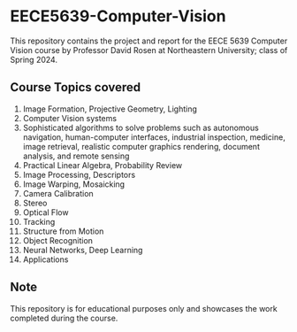 # EECE5639-Computer-Vision

This repository contains the project and report for the EECE 5639 Computer Vision course by Professor David Rosen at Northeastern University; class of Spring 2024.

## Course Topics covered

1. Image Formation, Projective Geometry, Lighting
2. Computer Vision systems
3. Sophisticated algorithms to solve problems such as autonomous navigation, human-computer interfaces, industrial inspection, medicine, image retrieval, realistic computer graphics rendering, document analysis, and remote sensing
4. Practical Linear Algebra, Probability Review
5. Image Processing, Descriptors
6. Image Warping, Mosaicking
7. Camera Calibration
8. Stereo
9. Optical Flow
10. Tracking
11. Structure from Motion
12. Object Recognition
13. Neural Networks, Deep Learning
14. Applications

## Note

This repository is for educational purposes only and showcases the work completed during the course.
